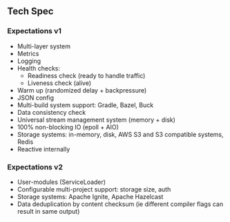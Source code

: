 ## Tech Spec

### Expectations v1

- Multi-layer system
- Metrics
- Logging
- Health checks:
    - Readiness check (ready to handle traffic)
    - Liveness check (alive)
- Warm up (randomized delay + backpressure)
- JSON config
- Multi-build system support: Gradle, Bazel, Buck
- Data consistency check
- Universal stream management system (memory + disk)
- 100% non-blocking IO (epoll + AIO)
- Storage systems: in-memory, disk, AWS S3 and S3 compatible systems, Redis
- Reactive internally

### Expectations v2

- User-modules (ServiceLoader)
- Configurable multi-project support: storage size, auth
- Storage systems: Apache Ignite, Apache Hazelcast
- Data deduplication by content checksum (ie different compiler flags can result in same output)
